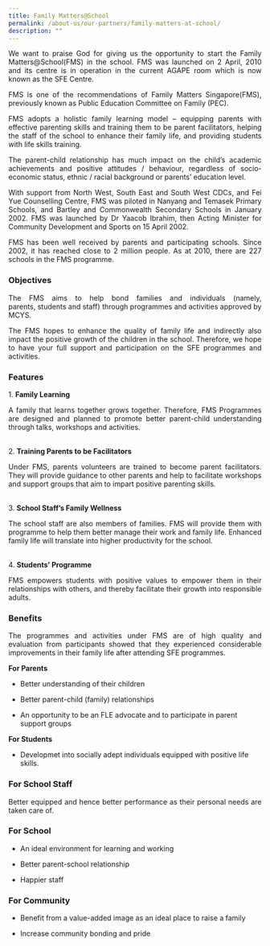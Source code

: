 ```yaml
---
title: Family Matters@School
permalink: /about-us/our-partners/family-matters-at-school/
description: ""
---
```

<p style="text-align: justify;">We want to praise God for giving us the opportunity to start the Family Matters@School(FMS) in the school.&nbsp;FMS was launched on 2 April, 2010 and its centre is in operation in the current AGAPE room which is now known as the SFE Centre.  
  
</p><p style="text-align: justify;">FMS is one of the recommendations of Family Matters Singapore(FMS), previously known as Public Education Committee on Family (PEC).  
  
</p><p style="text-align: justify;">FMS adopts a holistic family learning model – equipping parents with effective parenting skills and training them to be parent facilitators, helping the staff of the school to enhance their family life, and providing students with life skills training.  
  
</p><p style="text-align: justify;">The parent-child relationship has much impact on the child’s academic achievements and positive attitudes / behaviour, regardless of socio-economic status, ethnic / racial background or parents’ education level.  
  
</p><p style="text-align: justify;">With support from North West, South East and South West CDCs, and Fei Yue Counselling Centre, FMS was piloted in Nanyang and Temasek Primary Schools, and Bartley and Commonwealth Secondary Schools in January 2002. FMS was launched by Dr Yaacob Ibrahim, then Acting Minister for Community Development and Sports on 15 April 2002.  
  
</p><p style="text-align: justify;">FMS has been well received by parents and participating schools. Since 2002, it has reached close to 2 million people. As at 2010, there are 227 schools in the FMS programme.  
  
### Objectives

</p><p style="text-align: justify;">The FMS aims to help bond families and individuals (namely, parents,&nbsp;students and staff) through programmes and activities approved by MCYS.  
  
</p><p style="text-align: justify;">The FMS hopes to enhance the quality of family life and indirectly also impact the positive growth of the children in the school. Therefore, we hope to have your full support and participation on the SFE programmes and activities.

  
### Features

</p><p style="text-align: justify;">1.&nbsp;<b>Family Learning</b><br> 
</p><p style="text-align: justify;">A family that learns together grows together. Therefore, FMS Programmes are designed and planned to promote better parent-child understanding through talks, workshops and activities.  <br><br>
      
    
2.&nbsp;<b>Training Parents to be Facilitators</b><br>  
</p><p style="text-align: justify;">Under FMS, parents volunteers are trained to become parent facilitators. They will provide guidance to other parents and help to facilitate workshops and support groups that aim to impart positive parenting skills.  <br><br>
      
    
3.&nbsp;<b>School Staff’s Family Wellness</b><br>
</p><p style="text-align: justify;">The school staff are also members of families.&nbsp;FMS&nbsp;will provide them with programme to help them better manage their work and family life. Enhanced family life will translate into higher productivity for the school.  <br><br>
      
    
4.&nbsp;<b>Students’ Programme</b><br>
</p><p style="text-align:justify;">FMS&nbsp;empowers students with positive values to empower them in their relationships with others, and thereby facilitate their growth into responsible adults.<br>
  
### Benefits

</p><p style="text-align: justify;">The programmes and activities under&nbsp;FMS&nbsp;are of high quality and evaluation from participants showed that they experienced considerable improvements in their family life after attending SFE programmes.  <br>
  
<b>For Parents</b><br>
  
* Better understanding of their children<br>
  
* Better parent-child (family) relationships<br>
  
* An opportunity to be an FLE advocate and to participate in parent support groups<br>
  
  
<b>For Students</b><br>
  
* Developmet into socially adept individuals equipped with positive life skills.<br>
  

### For School Staff<br>

</p><p style="text-align: justify;">Better equipped and hence better performance as their personal needs are taken care of.<br>
  

### For School<br>
  

* An ideal environment for learning and working<br>
  
* Better parent-school relationship<br>
  
* Happier staff  <br>
  

### For Community<br>
  

* Benefit from a value-added image as an ideal place to raise a family<br>
  
* Increase community bonding and pride</p>